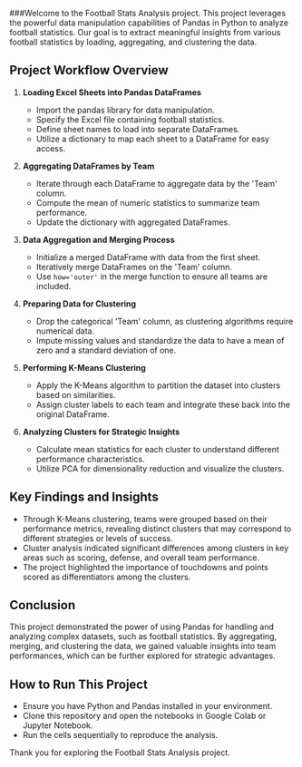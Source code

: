 
###Welcome to the Football Stats Analysis project. This project leverages the powerful data manipulation capabilities of Pandas in Python to analyze football statistics. Our goal is to extract meaningful insights from various football statistics by loading, aggregating, and clustering the data.

## Project Workflow Overview

1. **Loading Excel Sheets into Pandas DataFrames**
    - Import the pandas library for data manipulation.
    - Specify the Excel file containing football statistics.
    - Define sheet names to load into separate DataFrames.
    - Utilize a dictionary to map each sheet to a DataFrame for easy access.

2. **Aggregating DataFrames by Team**
    - Iterate through each DataFrame to aggregate data by the 'Team' column.
    - Compute the mean of numeric statistics to summarize team performance.
    - Update the dictionary with aggregated DataFrames.

3. **Data Aggregation and Merging Process**
    - Initialize a merged DataFrame with data from the first sheet.
    - Iteratively merge DataFrames on the 'Team' column.
    - Use `how='outer'` in the merge function to ensure all teams are included.

4. **Preparing Data for Clustering**
    - Drop the categorical 'Team' column, as clustering algorithms require numerical data.
    - Impute missing values and standardize the data to have a mean of zero and a standard deviation of one.

5. **Performing K-Means Clustering**
    - Apply the K-Means algorithm to partition the dataset into clusters based on similarities.
    - Assign cluster labels to each team and integrate these back into the original DataFrame.

6. **Analyzing Clusters for Strategic Insights**
    - Calculate mean statistics for each cluster to understand different performance characteristics.
    - Utilize PCA for dimensionality reduction and visualize the clusters.

## Key Findings and Insights

- Through K-Means clustering, teams were grouped based on their performance metrics, revealing distinct clusters that may correspond to different strategies or levels of success.
- Cluster analysis indicated significant differences among clusters in key areas such as scoring, defense, and overall team performance.
- The project highlighted the importance of touchdowns and points scored as differentiators among the clusters.

## Conclusion

This project demonstrated the power of using Pandas for handling and analyzing complex datasets, such as football statistics. By aggregating, merging, and clustering the data, we gained valuable insights into team performances, which can be further explored for strategic advantages.

## How to Run This Project

- Ensure you have Python and Pandas installed in your environment.
- Clone this repository and open the notebooks in Google Colab or Jupyter Notebook.
- Run the cells sequentially to reproduce the analysis.

Thank you for exploring the Football Stats Analysis project.
